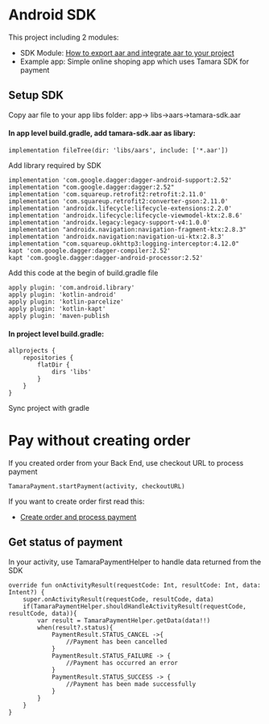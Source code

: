 # Android SDK
This project including 2 modules:
- SDK Module: [How to export aar and integrate aar to your project](SDKREADME.md)
- Example app: Simple online shoping app which uses Tamara SDK for payment

## Setup SDK
Copy aar file to your app libs folder: app-> libs->aars->tamara-sdk.aar

#### In app level build.gradle, add tamara-sdk.aar as libary:
```
implementation fileTree(dir: 'libs/aars', include: ['*.aar'])
```

Add library required by SDK
```
implementation 'com.google.dagger:dagger-android-support:2.52'
implementation "com.google.dagger:dagger:2.52"
implementation 'com.squareup.retrofit2:retrofit:2.11.0'
implementation 'com.squareup.retrofit2:converter-gson:2.11.0'
implementation 'androidx.lifecycle:lifecycle-extensions:2.2.0'
implementation 'androidx.lifecycle:lifecycle-viewmodel-ktx:2.8.6'
implementation 'androidx.legacy:legacy-support-v4:1.0.0'
implementation "androidx.navigation:navigation-fragment-ktx:2.8.3"
implementation 'androidx.navigation:navigation-ui-ktx:2.8.3'
implementation "com.squareup.okhttp3:logging-interceptor:4.12.0"
kapt 'com.google.dagger:dagger-compiler:2.52'
kapt 'com.google.dagger:dagger-android-processor:2.52'
```

Add this code at the begin of build.gradle file
```
apply plugin: 'com.android.library'
apply plugin: 'kotlin-android'
apply plugin: 'kotlin-parcelize'
apply plugin: 'kotlin-kapt'
apply plugin: 'maven-publish
```

#### In project level build.gradle:
```
allprojects {
    repositories {
        flatDir {
            dirs 'libs'
        }
    }
}
```
Sync project with gradle


# Pay without creating order

If you created order from your Back End, use checkout URL to process payment

```
TamaraPayment.startPayment(activity, checkoutURL)
```

If you want to create order first read this:
- [Create order and process payment](ORDERREADME.md)


## Get status of payment
In your activity, use TamaraPaymentHelper to handle data returned from the SDK
```
override fun onActivityResult(requestCode: Int, resultCode: Int, data: Intent?) {
    super.onActivityResult(requestCode, resultCode, data)
    if(TamaraPaymentHelper.shouldHandleActivityResult(requestCode, resultCode, data)){
        var result = TamaraPaymentHelper.getData(data!!)
        when(result?.status){
            PaymentResult.STATUS_CANCEL ->{
                //Payment has been cancelled
            }
            PaymentResult.STATUS_FAILURE -> {
                //Payment has occurred an error
            }
            PaymentResult.STATUS_SUCCESS -> {
                //Payment has been made successfully
            }
        }
    }
}
```